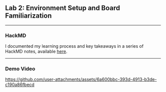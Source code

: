 ## Lab 2: Environment Setup and Board Familiarization

---
### HackMD
I documented my learning process and key takeaways in a series of HackMD notes, available [here](https://hackmd.io/@GDIF3DlmRBa7hCk6nQfzkQ/rysjzVsuex).

---
### Demo Video

https://github.com/user-attachments/assets/6a600bbc-393d-4913-b3de-c190a86fbecd

